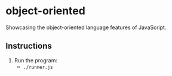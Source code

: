 # object-oriented

Showcasing the object-oriented language features of JavaScript.

## Instructions

1. Run the program:
   * `./runner.js`

